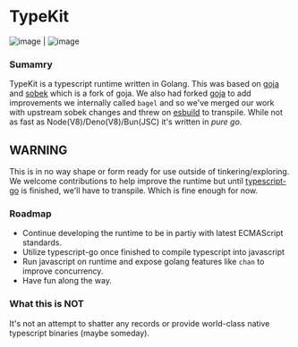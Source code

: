 # TypeKit #

![image]({https://img.shields.io/badge/Go-00ADD8?style=for-the-badge&logo=go&logoColor=white}) | ![image]({https://img.shields.io/badge/Apache--2.0-green?style=for-the-badge})

### Sumamry ###

TypeKit is a typescript runtime written in Golang. This was based on [goja](https://github.com/dop251/goja) and [sobek](https://github.com/grafana/sobek) which is a fork of goja. We also had forked [goja](https://github.com/dop251/goja) to add improvements we internally called `bagel` and so we've merged our work with upstream sobek changes and threw on [esbuild](https://github.com/evanw/esbuild) to transpile. While not as fast as Node(V8)/Deno(V8)/Bun(JSC) it's written in *pure go*.

## WARNING ##
This is in no way shape or form ready for use outside of tinkering/exploring. We welcome contributions to help improve the runtime but until [typescript-go](https://github.com/microsoft/typescript-go) is finished, we'll have to transpile. Which is fine enough for now.


### Roadmap ###
- Continue developing the runtime to be in partiy with latest ECMAScript standards.
- Utilize typescript-go once finished to compile typescript into javascript
- Run javascript on runtime and expose golang features like `chan` to improve concurrency.
- Have fun along the way.


### What this is NOT ###
It's not an attempt to shatter any records or provide world-class native typescript binaries (maybe someday).
